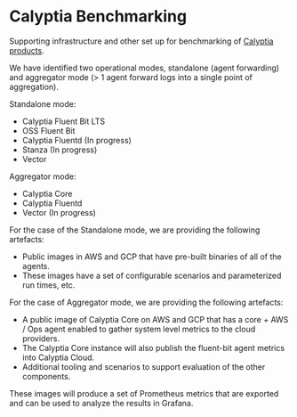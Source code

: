 # Calyptia Benchmarking

Supporting infrastructure and other set up for benchmarking of [Calyptia products](https://calyptia.com/products/).

We have identified two operational modes, standalone (agent forwarding) and aggregator mode (> 1 agent forward logs into a single point of aggregation).

Standalone mode:

- Calyptia Fluent Bit LTS
- OSS Fluent Bit
- Calyptia Fluentd (In progress)
- Stanza (In progress)
- Vector

Aggregator mode:

- Calyptia Core
- Calyptia Fluentd
- Vector (In progress)

For the case of the Standalone mode, we are providing the following artefacts:

- Public images in AWS and GCP that have pre-built binaries of all of the agents.
- These images have a set of configurable scenarios and parameterized run times, etc.

For the case of Aggregator mode, we are providing the following artefacts:

- A public image of Calyptia Core on AWS and GCP that has a core + AWS / Ops agent enabled to gather system level metrics to the cloud providers.
- The Calyptia Core instance will also publish the fluent-bit agent metrics into Calyptia Cloud.
- Additional tooling and scenarios to support evaluation of the other components.

These images will produce a set of Prometheus metrics that are exported and can be used to analyze the results in Grafana.
